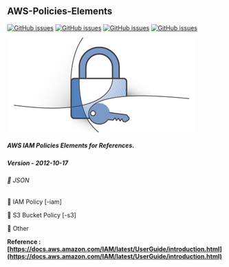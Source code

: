 ## AWS-Policies-Elements

[![GitHub issues](https://img.shields.io/github/issues/phyominhtun1990/aws-policies)](https://github.com/phyominhtun1990/aws-policies/issues)
[![GitHub issues](https://img.shields.io/github/forks/phyominhtun1990/aws-policies)](https://github.com/phyominhtun1990/aws-policies/network)
[![GitHub issues](https://img.shields.io/github/stars/phyominhtun1990/aws-policies)](https://github.com/phyominhtun1990/aws-policies/stargazers)
[![GitHub issues](https://img.shields.io/github/license/phyominhtun1990/aws-policies)](https://github.com/phyominhtun1990/aws-policies/blob/master/LICENSE)


![picture alt](image.png "IAM")    

##### AWS IAM Policies Elements for References.
##### Version - 2012-10-17
###### :mega: JSON 

:mag_right: IAM Policy [-iam]

:mag_right: S3 Bucket Policy [-s3]

:mag_right: Other 
  
**Reference : [https://docs.aws.amazon.com/IAM/latest/UserGuide/introduction.html](https://docs.aws.amazon.com/IAM/latest/UserGuide/introduction.html)**
